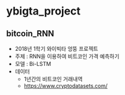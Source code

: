 # ybigta_project

## bitcoin_RNN
- 2018년 1학기 와이빅타 엉뚱 프로젝트
- 주제 : RNN을 이용하여 비트코인 가격 예측하기
- 모델 : Bi-LSTM
- 데이터 
  - 1년간의 비트코인 거래내역
  - https://www.cryptodatasets.com/
  
 ##
